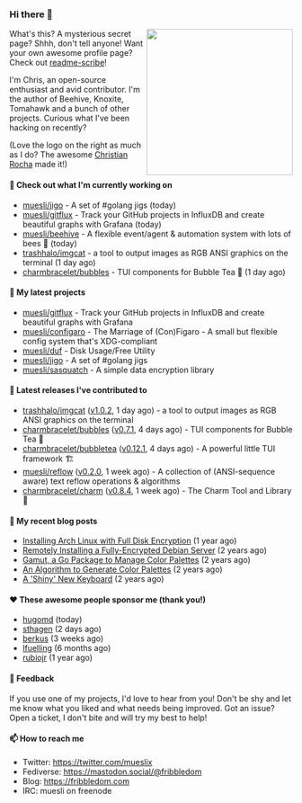 ### Hi there 👋

<img align="right" src="https://raw.githubusercontent.com/muesli/muesli/master/assets/termenv.png" width="260">

What's this? A mysterious secret page? Shhh, don't tell anyone!
Want your own awesome profile page? Check out [readme-scribe](https://github.com/muesli/readme-scribe)!

I'm Chris, an open-source enthusiast and avid contributor. I'm the author of Beehive, Knoxite, Tomahawk and a bunch
of other projects. Curious what I've been hacking on recently?

(Love the logo on the right as much as I do? The awesome [Christian Rocha](https://github.com/meowgorithm/) made it!)

#### 👷 Check out what I'm currently working on

- [muesli/jigo](https://github.com/muesli/jigo) - A set of #golang jigs (today)
- [muesli/gitflux](https://github.com/muesli/gitflux) - Track your GitHub projects in InfluxDB and create beautiful graphs with Grafana (today)
- [muesli/beehive](https://github.com/muesli/beehive) - A flexible event/agent &amp; automation system with lots of bees 🐝 (today)
- [trashhalo/imgcat](https://github.com/trashhalo/imgcat) - a tool to output images as RGB ANSI graphics on the terminal (1 day ago)
- [charmbracelet/bubbles](https://github.com/charmbracelet/bubbles) - TUI components for Bubble Tea 🍡 (1 day ago)

#### 🌱 My latest projects

- [muesli/gitflux](https://github.com/muesli/gitflux) - Track your GitHub projects in InfluxDB and create beautiful graphs with Grafana
- [muesli/configaro](https://github.com/muesli/configaro) - The Marriage of (Con)Figaro - A small but flexible config system that&#39;s XDG-compliant
- [muesli/duf](https://github.com/muesli/duf) - Disk Usage/Free Utility
- [muesli/jigo](https://github.com/muesli/jigo) - A set of #golang jigs
- [muesli/sasquatch](https://github.com/muesli/sasquatch) - A simple data encryption library

#### 🔭 Latest releases I've contributed to

- [trashhalo/imgcat](https://github.com/trashhalo/imgcat) ([v1.0.2](https://github.com/trashhalo/imgcat/releases/tag/v1.0.2), 1 day ago) - a tool to output images as RGB ANSI graphics on the terminal
- [charmbracelet/bubbles](https://github.com/charmbracelet/bubbles) ([v0.7.1](https://github.com/charmbracelet/bubbles/releases/tag/v0.7.1), 4 days ago) - TUI components for Bubble Tea 🍡
- [charmbracelet/bubbletea](https://github.com/charmbracelet/bubbletea) ([v0.12.1](https://github.com/charmbracelet/bubbletea/releases/tag/v0.12.1), 4 days ago) - A powerful little TUI framework 🏗
- [muesli/reflow](https://github.com/muesli/reflow) ([v0.2.0](https://github.com/muesli/reflow/releases/tag/v0.2.0), 1 week ago) - A collection of (ANSI-sequence aware) text reflow operations &amp; algorithms
- [charmbracelet/charm](https://github.com/charmbracelet/charm) ([v0.8.4](https://github.com/charmbracelet/charm/releases/tag/v0.8.4), 1 week ago) - The Charm Tool and Library 🌟

#### 📜 My recent blog posts

- [Installing Arch Linux with Full Disk Encryption](https://fribbledom.com/posts/encrypted-arch-install/) (1 year ago)
- [Remotely Installing a Fully-Encrypted Debian Server](https://fribbledom.com/posts/encrypted-remote-debian-install/) (2 years ago)
- [Gamut, a Go Package to Manage Color Palettes](https://fribbledom.com/posts/gamut-package-to-handle-color-palettes/) (2 years ago)
- [An Algorithm to Generate Color Palettes](https://fribbledom.com/posts/an-algorithm-to-generate-color-palettes/) (2 years ago)
- [A &#39;Shiny&#39; New Keyboard](https://fribbledom.com/posts/a-shiny-new-keyboard/) (2 years ago)

#### ❤️ These awesome people sponsor me (thank you!)

- [hugomd](https://github.com/hugomd) (today)
- [sthagen](https://github.com/sthagen) (2 days ago)
- [berkus](https://github.com/berkus) (3 weeks ago)
- [lfuelling](https://github.com/lfuelling) (6 months ago)
- [rubiojr](https://github.com/rubiojr) (1 year ago)

#### 💬 Feedback

If you use one of my projects, I'd love to hear from you! Don't be shy and let me know what you liked
and what needs being improved. Got an issue? Open a ticket, I don't bite and will try my best to help!

#### 📫 How to reach me

- Twitter: https://twitter.com/mueslix
- Fediverse: https://mastodon.social/@fribbledom
- Blog: https://fribbledom.com
- IRC: muesli on freenode

